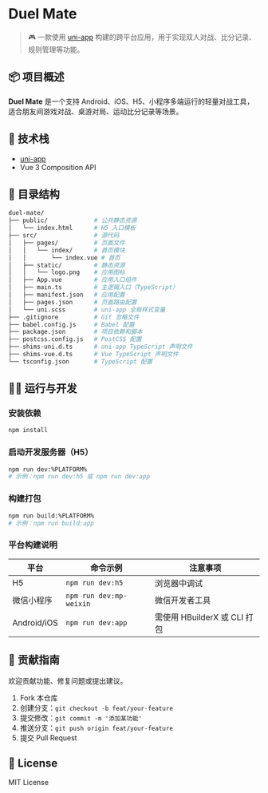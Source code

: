 # Duel Mate

> 🎮 一款使用 [uni-app](https://uniapp.dcloud.io/) 构建的跨平台应用，用于实现双人对战、比分记录、规则管理等功能。

## 📦 项目概述

**Duel Mate** 是一个支持 Android、iOS、H5、小程序多端运行的轻量对战工具，适合朋友间游戏对战、桌游对局、运动比分记录等场景。

## 🚀 技术栈

- [uni-app](https://uniapp.dcloud.io/)
- Vue 3 Composition API

## 📂 目录结构

```bash
duel-mate/
├── public/             # 公共静态资源
│   └── index.html      # H5 入口模板
├── src/                # 源代码
│   ├── pages/          # 页面文件
│   │   └── index/      # 首页模块
│   │       └── index.vue # 首页
│   ├── static/         # 静态资源
│   │   └── logo.png    # 应用图标
│   ├── App.vue         # 应用入口组件
│   ├── main.ts         # 主逻辑入口（TypeScript）
│   ├── manifest.json   # 应用配置
│   ├── pages.json      # 页面路由配置
│   └── uni.scss        # uni-app 全局样式变量
├── .gitignore          # Git 忽略文件
├── babel.config.js     # Babel 配置
├── package.json        # 项目依赖和脚本
├── postcss.config.js   # PostCSS 配置
├── shims-uni.d.ts      # uni-app TypeScript 声明文件
├── shims-vue.d.ts      # Vue TypeScript 声明文件
└── tsconfig.json       # TypeScript 配置
```

## 🧑‍💻 运行与开发

### 安装依赖

```bash
npm install
```

### 启动开发服务器（H5）

```bash
npm run dev:%PLATFORM%
# 示例：npm run dev:h5 或 npm run dev:app
```

### 构建打包

```bash
npm run build:%PLATFORM%
# 示例：npm run build:app
```

### 平台构建说明

| 平台       | 命令示例             | 注意事项                    |
|------------|----------------------|-----------------------------|
| H5         | `npm run dev:h5`     | 浏览器中调试                |
| 微信小程序 | `npm run dev:mp-weixin` | 微信开发者工具             |
| Android/iOS| `npm run dev:app`    | 需使用 HBuilderX 或 CLI 打包 |


## 🤝 贡献指南

欢迎贡献功能、修复问题或提出建议。

1. Fork 本仓库
2. 创建分支：`git checkout -b feat/your-feature`
3. 提交修改：`git commit -m '添加某功能'`
4. 推送分支：`git push origin feat/your-feature`
5. 提交 Pull Request

## 📄 License

MIT License

